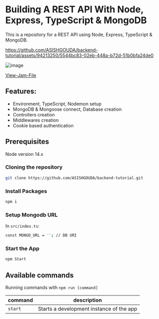 # Building A REST API With Node, Express, TypeScript & MongoDB


This is a repository for a REST API using Node, Express, TypeScript & MongoDB.

https://github.com/ASISHGOUDA/backend-tutorial/assets/94213250/5544bc83-02eb-448a-b72d-51b0bfa24de0

![image](https://github.com/ASISHGOUDA/backend-tutorial/assets/94213250/19fbcc1a-e6bc-43d2-a209-abe467626b10)

[View-Jam-File](https://www.figma.com/file/2YYa4zPDcyn9zIWf42RPnY/REST-API-Architecture-Asish)

## Features:

- Environment, TypeScript, Nodemon setup
- MongoDB & Mongoose connect, Database creation
- Controllers creation
- Middlewares creation
- Cookie based authentication

## Prerequisites

Node version 14.x

### Cloning the repository

```bash
git clone https://github.com/ASISHGOUDA/backend-tutorial.git
```
### Install Packages
```bash
npm i
```
### Setup Mongodb URL
In `src/index.ts`:
```bash
const MONGO_URL = ''; // DB URI
```
### Start the App
```bash
npm Start
```

## Available commands

Running commands with `npm run [command]`

| command | description                                |
|---------|--------------------------------------------|
| `start`   | Starts a development instance of the app   |
